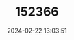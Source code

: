 ---
title: "152366"
category: "Opuntia chlorotica"
draft: false
date: 2024-02-22 13:03:51
languages:
  English: ["Dollar-joint Pricklypear", "Pancake Pricklypear", "Dollar-joint Prickly-pear"]
  Spanish; Castilian: ["Nopal Verdoso"]
---